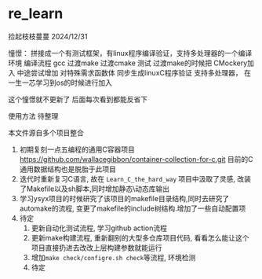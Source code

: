 # re_learn
捡起枝枝蔓蔓
2024/12/31

憧憬： 拼接成一个有测试框架，有linux程序编译验证，支持多处理器的一个编译环境
编译流程 gcc 过渡make 过渡cmake
测试 过渡make的时候把 CMockery加入  中途尝试增加 对特殊需求函数体 同步生成linuxC程序验证
支持多处理器， 在一生一芯学习到os的时候进行加入

这个憧憬就不更新了 后面每次看到都能反省下


使用方法
待整理

本文件源自多个项目整合
1. 初期复刻一点五编程的通用C容器项目 https://github.com/wallacegibbon/container-collection-for-c.git 目前的C通用数据结构也是脱胎于此项目
2. 迭代时重新复习C语言, 故在 `Learn_C_the_hard_way` 项目中汲取了灵感, 改装了Makefile以及sh脚本,同时增加静态\动态库输出
3. 学习ysyx项目的时候研究了该项目的makefile目录结构,同时去研究了automake的流程, 变更了makefile的include树结构.增加了一些自动配置项
4. 待定
   1. 更新自动化测试流程, 学习github action流程
   2. 更新make构建流程, 重新翻别的大型多仓库项目代码, 看看怎么能让这个项目直接扔进去改改上层构建参数就能运行
   3. 增加`make check/configre.sh check`等流程, 环境检测
   4. 待定





